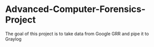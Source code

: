 # Advanced-Computer-Forensics-Project
The goal of this project is to take data from Google GRR and pipe it to Graylog
